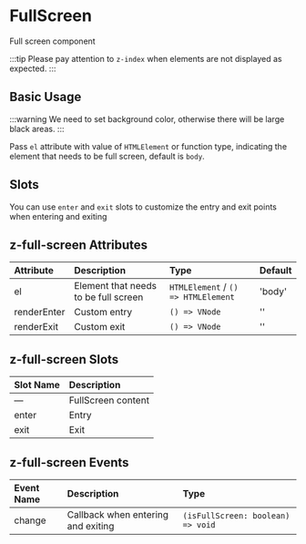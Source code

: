 # FullScreen

Full screen component

:::tip
Please pay attention to `z-index` when elements are not displayed as expected.
:::

## Basic Usage

:::warning
We need to set background color, otherwise there will be large black areas.
:::

Pass `el` attribute with value of `HTMLElement` or function type, indicating the element that needs to be full screen, default is `body`.

<preview path="../../demo/full-screen/normal.vue" />

## Slots

You can use `enter` and `exit` slots to customize the entry and exit points when entering and exiting

<preview path="../../demo/full-screen/slot.vue" />

## z-full-screen Attributes

| Attribute    | Description                              | Type                                    | Default |
| :----------- | :--------------------------------------- | :-------------------------------------- | :------ |
| el           | Element that needs to be full screen     | `HTMLElement` / `() => HTMLElement`     | 'body'  |
| renderEnter  | Custom entry                             | `() => VNode`                           | ''      |
| renderExit   | Custom exit                              | `() => VNode`                           | ''      |

## z-full-screen Slots

| Slot Name | Description           |
| :-------- | :-------------------- |
| —         | FullScreen content    |
| enter     | Entry                 |
| exit      | Exit                  |

## z-full-screen Events

| Event Name | Description                    | Type                              |
| :--------- | :----------------------------- | :-------------------------------- |
| change     | Callback when entering and exiting | `(isFullScreen: boolean) => void` |
